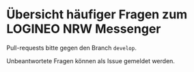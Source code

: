 # Übersicht häufiger Fragen zum LOGINEO NRW Messenger 

Pull-requests bitte gegen den Branch <code>develop</code>.

Unbeantwortete Fragen können als Issue gemeldet werden.
